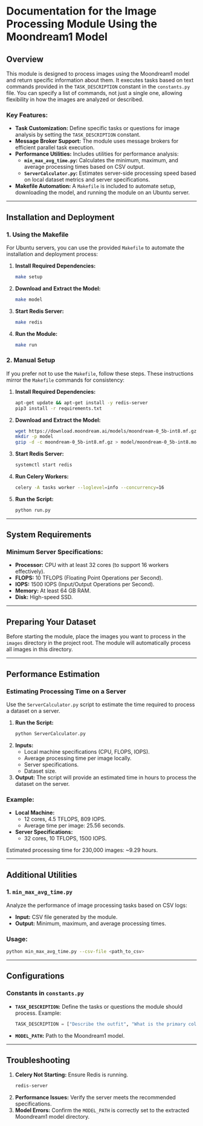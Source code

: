 # Documentation for the Image Processing Module Using the Moondream1 Model

## Overview

This module is designed to process images using the Moondream1 model and return specific information about them. It executes tasks based on text commands provided in the `TASK_DESCRIPTION` constant in the `constants.py` file. You can specify a list of commands, not just a single one, allowing flexibility in how the images are analyzed or described.

### Key Features:
- **Task Customization:** Define specific tasks or questions for image analysis by setting the `TASK_DESCRIPTION` constant.
- **Message Broker Support:** The module uses message brokers for efficient parallel task execution.
- **Performance Utilities:** Includes utilities for performance analysis:
  - **`min_max_avg_time.py`:** Calculates the minimum, maximum, and average processing times based on CSV output.
  - **`ServerCalculator.py`:** Estimates server-side processing speed based on local dataset metrics and server specifications.
- **Makefile Automation:** A `Makefile` is included to automate setup, downloading the model, and running the module on an Ubuntu server.

---

## Installation and Deployment

### 1. Using the Makefile

For Ubuntu servers, you can use the provided `Makefile` to automate the installation and deployment process:

1. **Install Required Dependencies:**
   ```bash
   make setup
   ```
2. **Download and Extract the Model:**
   ```bash
   make model
   ```
3. **Start Redis Server:**
   ```bash
   make redis
   ```
4. **Run the Module:**
   ```bash
   make run
   ```

### 2. Manual Setup

If you prefer not to use the `Makefile`, follow these steps. These instructions mirror the `Makefile` commands for consistency:

1. **Install Required Dependencies:**
   ```bash
   apt-get update && apt-get install -y redis-server
   pip3 install -r requirements.txt
   ```
2. **Download and Extract the Model:**
   ```bash
   wget https://download.moondream.ai/models/moondream-0_5b-int8.mf.gz
   mkdir -p model
   gzip -d -c moondream-0_5b-int8.mf.gz > model/moondream-0_5b-int8.model
   ```
3. **Start Redis Server:**
   ```bash
   systemctl start redis
   ```
4. **Run Celery Workers:**
   ```bash
   celery -A tasks worker --loglevel=info --concurrency=16
   ```
5. **Run the Script:**
   ```bash
   python run.py
   ```

---

## System Requirements

### Minimum Server Specifications:
- **Processor:** CPU with at least 32 cores (to support 16 workers effectively).
- **FLOPS:** 10 TFLOPS (Floating Point Operations per Second).
- **IOPS:** 1500 IOPS (Input/Output Operations per Second).
- **Memory:** At least 64 GB RAM.
- **Disk:** High-speed SSD.

---

## Preparing Your Dataset

Before starting the module, place the images you want to process in the `images` directory in the project root. The module will automatically process all images in this directory.

---

## Performance Estimation

### Estimating Processing Time on a Server

Use the `ServerCalculator.py` script to estimate the time required to process a dataset on a server.

1. **Run the Script:**
   ```bash
   python ServerCalculator.py
   ```
2. **Inputs:**
   - Local machine specifications (CPU, FLOPS, IOPS).
   - Average processing time per image locally.
   - Server specifications.
   - Dataset size.
3. **Output:**
   The script will provide an estimated time in hours to process the dataset on the server.

### Example:
- **Local Machine:**
  - 12 cores, 4.5 TFLOPS, 809 IOPS.
  - Average time per image: 25.56 seconds.
- **Server Specifications:**
  - 32 cores, 10 TFLOPS, 1500 IOPS.

Estimated processing time for 230,000 images: ~9.29 hours.

---

## Additional Utilities

### 1. `min_max_avg_time.py`
Analyze the performance of image processing tasks based on CSV logs:

- **Input:** CSV file generated by the module.
- **Output:** Minimum, maximum, and average processing times.

### Usage:
```bash
python min_max_avg_time.py --csv-file <path_to_csv>
```

---

## Configurations

### Constants in `constants.py`
- **`TASK_DESCRIPTION`:** Define the tasks or questions the module should process.
  Example:
  ```python
  TASK_DESCRIPTION = ["Describe the outfit", "What is the primary color?"]
  ```
- **`MODEL_PATH`:** Path to the Moondream1 model.

---

## Troubleshooting

1. **Celery Not Starting:** Ensure Redis is running.
   ```bash
   redis-server
   ```
2. **Performance Issues:** Verify the server meets the recommended specifications.
3. **Model Errors:** Confirm the `MODEL_PATH` is correctly set to the extracted Moondream1 model directory.
